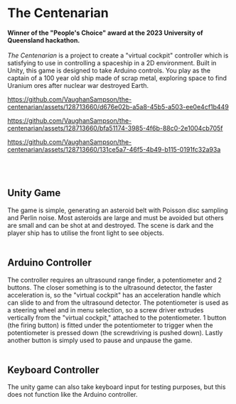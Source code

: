 # The Centenarian
**Winner of the "People's Choice" award at the 2023 University of Queensland hackathon.**
<br><br>
_The Centenarian_ is a project to create a "virtual cockpit" controller which is satisfying to use in controlling a spaceship in a 2D environment. Built in Unity, this game is designed to take Arduino controls. You play as the captain of a 100 year old ship made of scrap metal, exploring space to find Uranium ores after nuclear war destroyed Earth.

https://github.com/VaughanSampson/the-centenarian/assets/128713660/d676e02b-a5a8-45b5-a503-ee0e4cf1b449

https://github.com/VaughanSampson/the-centenarian/assets/128713660/bfa51174-3985-4f6b-88c0-2e1004cb705f

https://github.com/VaughanSampson/the-centenarian/assets/128713660/131ce5a7-46f5-4b49-b115-0191fc32a93a

<br><br>

## Unity Game
The game is simple, generating an asteroid belt with Poisson disc sampling and Perlin noise. Most asteroids are large and must be avoided but others are small and can be shot at and destroyed. The scene is dark and the player ship has to utilise the front light to see objects.
<br><br>

## Arduino Controller
The controller requires an ultrasound range finder, a potentiometer and 2 buttons. The closer something is to the ultrasound detector, the faster acceleration is, so the "virtual cockpit" has an acceleration handle which can slide to and from the ultrasound detector. The potentiometer is used as a steering wheel and in menu selection, so a screw driver extrudes vertically from the "virtual cockpit," attached to the potentiometer. 1 button (the firing button) is fitted under the potentiometer to trigger when the potentiometer is pressed down (the screwdriving is pushed down). Lastly another button is simply used to pause and unpause the game.
<br><br>

## Keyboard Controller
The unity game can also take keyboard input for testing purposes, but this does not function like the Arduino controller.

